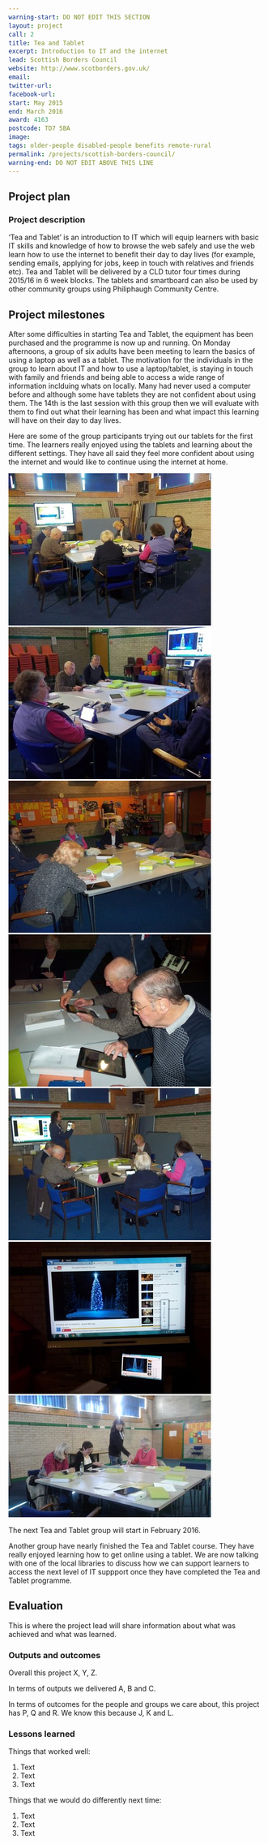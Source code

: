 ```yaml
---
warning-start: DO NOT EDIT THIS SECTION
layout: project
call: 2
title: Tea and Tablet
excerpt: Introduction to IT and the internet 
lead: Scottish Borders Council
website: http://www.scotborders.gov.uk/
email: 
twitter-url: 
facebook-url: 
start: May 2015
end: March 2016
award: 4163
postcode: TD7 5BA
image:
tags: older-people disabled-people benefits remote-rural
permalink: /projects/scottish-borders-council/
warning-end: DO NOT EDIT ABOVE THIS LINE
---
```


## Project plan

### Project description

‘Tea and Tablet’ is an introduction to IT which will equip learners with basic IT skills and knowledge of how to browse the web safely and use the web learn how to use the internet to benefit their day to day lives (for example, sending emails, applying for jobs, keep in touch with relatives and friends etc). Tea and Tablet will be delivered by a CLD tutor four times during 2015/16 in 6 week blocks. The tablets and smartboard can also be used by other community groups using Philiphaugh Community Centre.


## Project milestones

After some difficulties in starting Tea and Tablet, the equipment has been purchased and the programme is now up and running. 
On Monday afternoons, a group of six adults have been meeting to learn the basics of using a laptop as well as a tablet.  The motivation for the individuals in the group to learn about IT and how to use a laptop/tablet, is staying in touch with family and friends and being able to access a wide range of information inclduing whats on locally.  Many had never used a computer before and although some have tablets they are not confident about using them.   The 14th is the last session with this group then we will evaluate with them to find out what their learning has been and what impact this learning will have on their day to day lives.

Here are some of the group participants trying out our tablets for the first time.  The learners really enjoyed using the tablets and learning about the different settings.  They have all said they feel more confident about using the internet and would like to continue using the internet at home.

<img src="/images/projects/tea and tablet 1.JPG">		<img src="/images/projects/tea and tablet 2.JPG">
<img src="/images/projects/tea and tablet 4.JPG">		<img src="/images/projects/tea and tablet 5.JPG">
<img src="/images/projects/tea and tablet 6.JPG">		<img src="/images/projects/tea and tablet 3.JPG">
<img src="/images/projects/tea and tablet 7.jpg">


The next Tea and Tablet group will start in February 2016.

Another group have nearly finished the Tea and Tablet course.  They have really enjoyed learning how to get online using a tablet.  We are now talking with one of the local libraries to discuss how we can support learners to access the next level of IT suppport once they have completed the Tea and Tablet programme.

## Evaluation

This is where the project lead will share information about what was achieved and what was learned.

### Outputs and outcomes

Overall this project X, Y, Z.

In terms of outputs we delivered A, B and C.

In terms of outcomes for the people and groups we care about, this project has P, Q and R. We know this because J, K and L.

### Lessons learned

Things that worked well:

1. Text
2. Text
3. Text

Things that we would do differently next time:

1. Text
2. Text
3. Text
